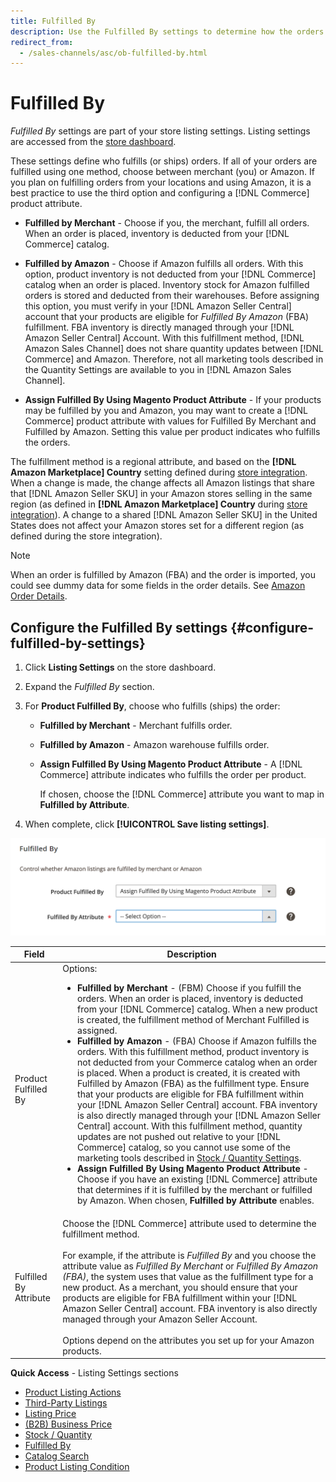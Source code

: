 ```yaml
---
title: Fulfilled By
description: Use the Fulfilled By settings to determine how the orders from Amazon listings are fulfilled (shipped).
redirect_from:
  - /sales-channels/asc/ob-fulfilled-by.html
---
```


# Fulfilled By

_Fulfilled By_ settings are part of your store listing settings. Listing settings are accessed from the [store dashboard](./amazon-store-dashboard.md).

These settings define who fulfills (or ships) orders. If all of your orders are fulfilled using one method, choose between merchant (you) or Amazon. If you plan on fulfilling orders from your locations and using Amazon, it is a best practice to use the third option and configuring a [!DNL Commerce] product attribute.

- **Fulfilled by Merchant** - Choose if you, the merchant, fulfill all orders. When an order is placed, inventory is deducted from your [!DNL Commerce] catalog.

- **Fulfilled by Amazon** - Choose if Amazon fulfills all orders. With this option, product inventory is not deducted from your [!DNL Commerce] catalog when an order is placed. Inventory stock for Amazon fulfilled orders is stored and deducted from their warehouses. Before assigning this option, you must verify in your [!DNL Amazon Seller Central] account that your products are eligible for _Fulfilled By Amazon_ (FBA) fulfillment. FBA inventory is directly managed through your [!DNL Amazon Seller Central] Account. With this fulfillment method, [!DNL Amazon Sales Channel] does not share quantity updates between [!DNL Commerce] and Amazon. Therefore, not all marketing tools described in the Quantity Settings are available to you in [!DNL Amazon Sales Channel].

- **Assign Fulfilled By Using Magento Product Attribute** - If your products may be fulfilled by you and Amazon, you may want to create a [!DNL Commerce] product attribute with values for Fulfilled By Merchant and Fulfilled by Amazon. Setting this value per product indicates who fulfills the orders.

The fulfillment method is a regional attribute, and based on the **[!DNL Amazon Marketplace] Country** setting defined during [store integration](./store-integration.md). When a change is made, the change affects all Amazon listings that share that [!DNL Amazon Seller SKU] in your Amazon stores selling in the same region (as defined in **[!DNL Amazon Marketplace] Country** during [store integration](./store-integration.md)). A change to a shared [!DNL Amazon Seller SKU] in the United States does not affect your Amazon stores set for a different region (as defined during the store integration).

>[!NOTE]
>
>When an order is fulfilled by Amazon (FBA) and the order is imported, you could see dummy data for some fields in the order details. See [Amazon Order Details](./amazon-order-details.md).

## Configure the Fulfilled By settings {#configure-fulfilled-by-settings}

1. Click **Listing Settings** on the store dashboard.

1. Expand the _Fulfilled By_ section.

1. For **Product Fulfilled By**, choose who fulfills (ships) the order:

   - **Fulfilled by Merchant** - Merchant fulfills order.

   - **Fulfilled by Amazon** - Amazon warehouse fulfills order.

   - **Assign Fulfilled By Using Magento Product Attribute** - A [!DNL Commerce] attribute indicates who fulfills the order per product.

      If chosen, choose the [!DNL Commerce] attribute you want to map in **Fulfilled by Attribute**.

1. When complete, click **[!UICONTROL Save listing settings]**.

![Fulfilled By settings](assets/amazon-fulfilled-by.png)

|Field|Description|
|--- |--- |
|Product Fulfilled By|Options:<ul><li>**Fulfilled by Merchant** - (FBM) Choose if you fulfill the orders. When an order is placed, inventory is deducted from your [!DNL Commerce] catalog. When a new product is created, the fulfillment method of Merchant Fulfilled is assigned.</li><li>**Fulfilled by Amazon** - (FBA) Choose if Amazon fulfills the orders. With this fulfillment method, product inventory is not deducted from your Commerce catalog when an order is placed. When a product is created, it is created with Fulfilled by Amazon (FBA) as the fulfillment type. Ensure that your products are eligible for FBA fulfillment within your [!DNL Amazon Seller Central] account. FBA inventory is also directly managed through your [!DNL Amazon Seller Central] account. With this fulfillment method, quantity updates are not pushed out relative to your [!DNL Commerce] catalog, so you cannot use some of the marketing tools described in [Stock / Quantity Settings](./stock-quantity.md).</li><li>**Assign Fulfilled By Using Magento Product Attribute** - Choose if you have an existing [!DNL Commerce] attribute that determines if it is fulfilled by the merchant or fulfilled by Amazon. When chosen, **Fulfilled by Attribute** enables.</li></ul> |
|Fulfilled By Attribute|Choose the [!DNL Commerce] attribute used to determine the fulfillment method.<br><br>For example, if the attribute is _Fulfilled By_ and you choose the attribute value as _Fulfilled By Merchant_ or _Fulfilled By Amazon (FBA)_, the system uses that value as the fulfillment type for a new product. As a merchant, you should ensure that your products are eligible for FBA fulfillment within your [!DNL Amazon Seller Central] account. FBA inventory is also directly managed through your Amazon Seller Account.<br><br>Options depend on the attributes you set up for your Amazon products. |

**Quick Access** - Listing Settings sections

- [Product Listing Actions](./product-listing-actions.md)
- [Third-Party Listings](./third-party-listing-settings.md)
- [Listing Price](./listing-price.md)
- [(B2B) Business Price](./business-pricing.md)
- [Stock / Quantity](./stock-quantity.md)
- [Fulfilled By](./fulfilled-by.md)
- [Catalog Search](./catalog-search.md)
- [Product Listing Condition](./product-listing-condition.md)
